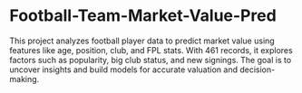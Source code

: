 # Football-Team-Market-Value-Pred
This project analyzes football player data to predict market value using features like age, position, club, and FPL stats. With 461 records, it explores factors such as popularity, big club status, and new signings. The goal is to uncover insights and build models for accurate valuation and decision-making.
